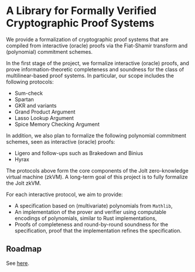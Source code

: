 # A Library for Formally Verified Cryptographic Proof Systems

We provide a formalization of cryptographic proof systems that are compiled from interactive (oracle) proofs via the Fiat-Shamir transform and (polynomial) commitment schemes.

In the first stage of the project, we formalize interactive (oracle) proofs, and prove information-theoretic completeness and soundness for the class of multilinear-based proof systems. In particular, our scope includes the following protocols:
- Sum-check
- Spartan
- GKR and variants
- Grand Product Argument
- Lasso Lookup Argument
- Spice Memory Checking Argument

In addition, we also plan to formalize the following polynomial commitment schemes, seen as interactive (oracle) proofs:
- Ligero and follow-ups such as Brakedown and Binius
- Hyrax

The protocols above form the core components of the Jolt zero-knowledge virtual machine (zkVM). A long-term goal of this project is to fully formalize the Jolt zkVM.

For each interactive protocol, we aim to provide:
- A specification based on (multivariate) polynomials from `Mathlib`,
- An implementation of the prover and verifier using computable encodings of polynomials, similar to Rust implementations,
- Proofs of completeness and round-by-round soundness for the specification, proof that the implementation refines the specification.

## Roadmap

See [here](./ROADMAP.md).